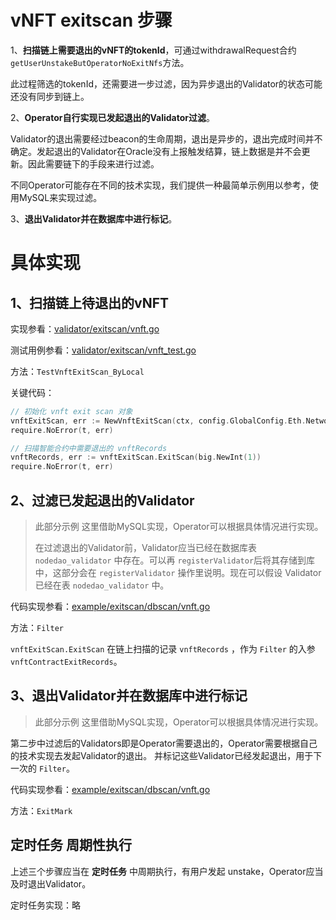 # vNFT exitscan 步骤

1、**扫描链上需要退出的vNFT的tokenId**，可通过withdrawalRequest合约`getUserUnstakeButOperatorNoExitNfs`方法。

此过程筛选的tokenId，还需要进一步过滤，因为异步退出的Validator的状态可能还没有同步到链上。

2、**Operator自行实现已发起退出的Validator过滤**。

Validator的退出需要经过beacon的生命周期，退出是异步的，退出完成时间并不确定。发起退出的Validator在Oracle没有上报触发结算，链上数据是并不会更新。因此需要链下的手段来进行过滤。

不同Operator可能存在不同的技术实现，我们提供一种最简单示例用以参考，使用MySQL来实现过滤。

3、**退出Validator并在数据库中进行标记**。


# 具体实现

## 1、扫描链上待退出的vNFT

实现参看：[validator/exitscan/vnft.go](../../validator/exitscan/vnft.go)

测试用例参看：[validator/exitscan/vnft_test.go](../../validator/exitscan/vnft_test.go)   

方法：`TestVnftExitScan_ByLocal`

关键代码：

```go
// 初始化 vnft exit scan 对象
vnftExitScan, err := NewVnftExitScan(ctx, config.GlobalConfig.Eth.Network, config.GlobalConfig.Eth.ElAddr)
require.NoError(t, err)

// 扫描智能合约中需要退出的 vnftRecords
vnftRecords, err := vnftExitScan.ExitScan(big.NewInt(1))
require.NoError(t, err)
```



## 2、过滤已发起退出的Validator

> 此部分示例 这里借助MySQL实现，Operator可以根据具体情况进行实现。
>
> 在过滤退出的Validator前，Validator应当已经在数据库表 `nodedao_validator` 中存在。可以再 `registerValidator`后将其存储到库中，这部分会在 `registerValidator` 操作里说明。现在可以假设 Validator 已经在表 `nodedao_validator` 中。

代码实现参看：[example/exitscan/dbscan/vnft.go](../../example/exitscan/dbscan/vnft.go) 

方法：`Filter`

`vnftExitScan.ExitScan` 在链上扫描的记录 `vnftRecords` ，作为 `Filter` 的入参 `vnftContractExitRecords`。



## 3、退出Validator并在数据库中进行标记

> 此部分示例 这里借助MySQL实现，Operator可以根据具体情况进行实现。

第二步中过滤后的Validators即是Operator需要退出的，Operator需要根据自己的技术实现去发起Validator的退出。 并标记这些Validator已经发起退出，用于下一次的 `Filter`。

代码实现参看：[example/exitscan/dbscan/vnft.go](../../example/exitscan/dbscan/vnft.go) 

方法：`ExitMark`



## 定时任务 周期性执行

上述三个步骤应当在 **定时任务** 中周期执行，有用户发起 unstake，Operator应当及时退出Validator。

定时任务实现：略